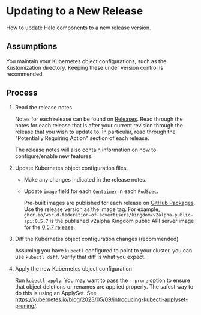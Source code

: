 # Updating to a New Release

How to update Halo components to a new release version.

## Assumptions

You maintain your Kubernetes object configurations, such as the Kustomization
directory. Keeping these under version control is recommended.

## Process

1.  Read the release notes

    Notes for each release can be found on
    [Releases](https://github.com/world-federation-of-advertisers/cross-media-measurement/releases).
    Read through the notes for each release that is after your current revision
    through the release that you wish to update to. In particular, read through
    the "Potentially Requiring Action" section of each release.

    The release notes will also contain information on how to configure/enable
    new features.

2.  Update Kubernetes object configuration files

    *   Make any changes indicated in the release notes.
    *   Update `image` field for each
        [`Container`](https://kubernetes.io/docs/reference/kubernetes-api/workload-resources/pod-v1/#Container)
        in each `PodSpec`.

        Pre-built images are published for each release on
        [GitHub Packages](https://github.com/orgs/world-federation-of-advertisers/packages?repo_name=cross-media-measurement).
        Use the release version as the image tag. For example,
        `ghcr.io/world-federation-of-advertisers/kingdom/v2alpha-public-api:0.5.7`
        is the published v2alpha Kingdom public API server image for the
        [0.5.7 release](https://github.com/world-federation-of-advertisers/cross-media-measurement/releases/tag/v0.5.7).

3.  Diff the Kubernetes object configuration changes (recommended)

    Assuming you have `kubectl` configured to point to your cluster, you can use
    `kubectl diff`. Verify that diff is what you expect.

4.  Apply the new Kubernetes object configuration

    Run `kubectl apply`. You may want to pass the `--prune` option to ensure
    that object deletions or renames are applied properly. The safest way to do
    this is using an ApplySet. See
    https://kubernetes.io/blog/2023/05/09/introducing-kubectl-applyset-pruning/.
